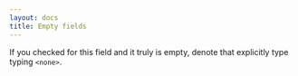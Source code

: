 ```yaml
---
layout: docs
title: Empty fields
---
```

If you checked for this field and it truly is empty, denote that explicitly type typing `<none>`.